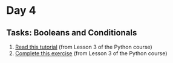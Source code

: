 # Day 4

## Tasks: Booleans and Conditionals

1. [Read this tutorial](https://www.kaggle.com/colinmorris/booleans-and-conditionals) (from Lesson 3 of the Python course)
2. [Complete this exercise](https://www.kaggle.com/kernels/fork/1275165) (from Lesson 3 of the Python course)

